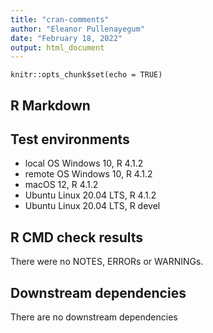 ```yaml
---
title: "cran-comments"
author: "Eleanor Pullenayegum"
date: "February 18, 2022"
output: html_document
---
```


```{r setup, include=FALSE}
knitr::opts_chunk$set(echo = TRUE)
```

## R Markdown

## Test environments
* local OS Windows 10, R 4.1.2
* remote OS Windows 10, R 4.1.2
* macOS 12, R 4.1.2
* Ubuntu Linux 20.04 LTS, R 4.1.2
* Ubuntu Linux 20.04 LTS, R devel



## R CMD check results
There were no NOTES, ERRORs or WARNINGs. 



## Downstream dependencies
There are no downstream dependencies

